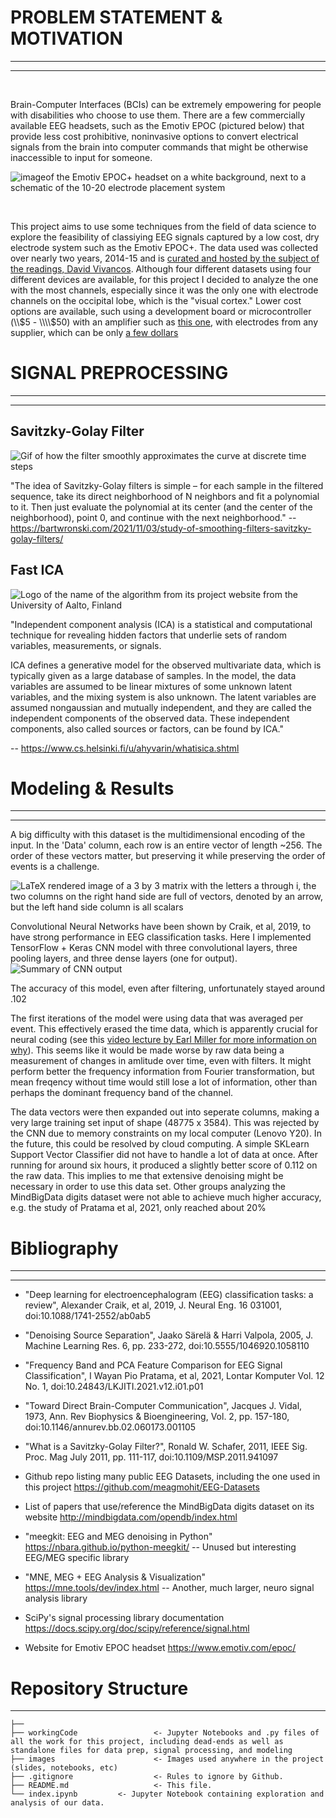 # PROBLEM STATEMENT & MOTIVATION
-----------------
-----------------

&nbsp;

Brain-Computer Interfaces (BCIs) can be extremely empowering for people with disabilities who choose to use them. There are a few commercially available EEG headsets, such as the Emotiv EPOC (pictured below) that provide less cost prohibitive, noninvasive options to convert electrical signals from the brain into computer commands that might be otherwise inaccessible to input for someone.

![imageof the Emotiv EPOC+ headset on a white background, next to a schematic of the 10-20 electrode placement system](https://d2z0k1elb7rxgj.cloudfront.net/uploads/2018/11/a-Emotiv-EPOC-headset-b-Spatial-mapping-of-the-electrodes-on-the-scalp.jpg)


&nbsp;

This project aims to use some techniques from the field of data science to explore the feasibility of classiying EEG signals captured by a low cost, dry electrode system such as the Emotiv EPOC+. The data used was collected over nearly two years, 2014-15 and is [curated and hosted by the subject of the readings, David Vivancos](http://mindbigdata.com/opendb/index.html). Although four different datasets using four different devices are available, for this project I decided to analyze the one with the most channels, especially since it was the only one with electrode channels on the occipital lobe, which is the \"visual cortex.\" Lower cost options are available, such using a development board or microcontroller (\\\\$5 - \\\\$50) with an amplifier such as [this one](https://biosignals.berndporr.me.uk/#build_your_own_bio-amplifier), with electrodes from any supplier, which can be only [a few dollars](https://www.alibaba.com/product-detail/Colorful-Reusable-Gold-Cup-Electrodes-Cable_1600592681920.html)


# SIGNAL PREPROCESSING
-----------------
-----------------


## Savitzky-Golay Filter

![Gif of how the filter smoothly approximates the curve at discrete time steps](https://upload.wikimedia.org/wikipedia/commons/8/89/Lissage_sg3_anim.gif)

"The idea of Savitzky-Golay filters is simple – for each sample in the filtered sequence, take its direct neighborhood of N neighbors and fit a polynomial to it. Then just evaluate the polynomial at its center (and the center of the neighborhood), point 0, and continue with the next neighborhood."
-- https://bartwronski.com/2021/11/03/study-of-smoothing-filters-savitzky-golay-filters/

## Fast ICA

![Logo of the name of the algorithm from its project website from the University of Aalto, Finland ](https://research.ics.aalto.fi/ica/fastica/FastICA.gif)


"Independent component analysis (ICA) is a statistical and computational technique for revealing hidden factors that underlie sets of random variables, measurements, or signals.

ICA defines a generative model for the observed multivariate data, which is typically given as a large database of samples. In the model, the data variables are assumed to be linear mixtures of some unknown latent variables, and the mixing system is also unknown. The latent variables are assumed nongaussian and mutually independent, and they are called the independent components of the observed data. These independent components, also called sources or factors, can be found by ICA."

-- https://www.cs.helsinki.fi/u/ahyvarin/whatisica.shtml

# Modeling & Results
-----------------
-----------------

A big difficulty with this dataset is the multidimensional encoding of the input. In the 'Data' column, each row is an entire vector of length ~256. The order of these vectors matter, but preserving it while preserving the order of events is a challenge.

![LaTeX rendered image of a 3 by 3 matrix with the letters a through i, the two columns on the right hand side are full of vectors, denoted by an arrow, but the left hand side column is all scalars](./images/Mu)

Convolutional Neural Networks have been shown by Craik, et al, 2019, to have strong performance in EEG classification tasks. Here I implemented TensorFlow + Keras CNN model with three convolutional layers, three pooling layers, and three dense layers (one for output).
![Summary of CNN output](./images/CNN)

The accuracy of this model, even after filtering, unfortunately stayed around .102

The first iterations of the model were using data that was averaged per event. This effectively erased the time data, which is apparently crucial for neural coding (see this [video lecture by Earl Miller for more information on why](https://www.youtube.com/watch?v=Kqyhr9fTUjs)). This seems like it would be made worse by raw data being a measurement of changes in amlitude over time, even with filters. It might perform better the frequency information from Fourier transformation, but mean freqency without time would still lose a lot of information, other than perhaps the dominant frequency band of the channel.

The data vectors were then expanded out into seperate columns, making a very large training set input of shape (48775 x 3584). This was rejected by the CNN due to memory constraints on my local computer (Lenovo Y20). In the future, this could be resolved by cloud computing.
A simple SKLearn Support Vector Classifier did not have to handle a lot of data at once. After running for around six hours, it produced a slightly better score of 0.112 on the raw data. This implies to me that extensive denoising might be necessary in order to use this data set. Other groups analyzing the MindBigData digits dataset were not able to achieve much higher accuracy, e.g. the study of Pratama et al, 2021, only reached about 20% 

# Bibliography
-----------------
-----------------

- "Deep learning for electroencephalogram (EEG) classification tasks: a review", Alexander Craik, et al, 2019, J. Neural Eng. 16 031001, doi:10.1088/1741-2552/ab0ab5

- "Denoising Source Separation", Jaako Särelä & Harri Valpola, 2005, J. Machine Learning Res. 6, pp. 233-272, doi:10.5555/1046920.1058110

- "Frequency Band and PCA Feature Comparison for EEG Signal Classification", I Wayan Pio Pratama, et al, 2021, Lontar Komputer Vol. 12 No. 1, doi:10.24843/LKJITI.2021.v12.i01.p01

- "Toward Direct Brain-Computer Communication", Jacques J. Vidal, 1973, Ann. Rev Biophysics & Bioengineering, Vol. 2, pp. 157-180, doi:10.1146/annurev.bb.02.060173.001105

- "What is a Savitzky-Golay Filter?", Ronald W. Schafer, 2011, IEEE Sig. Proc. Mag July 2011, pp. 111-117, doi:10.1109/MSP.2011.941097

- Github repo listing many public EEG Datasets, including the one used in this project  https://github.com/meagmohit/EEG-Datasets

- List of papers that use/reference the MindBigData digits dataset on its website http://mindbigdata.com/opendb/index.html

- "meegkit: EEG and MEG denoising in Python" https://nbara.github.io/python-meegkit/ -- Unused but interesting EEG/MEG specific library

- "MNE, MEG + EEG Analysis & Visualization"  https://mne.tools/dev/index.html -- Another, much larger, neuro signal analysis library

- SciPy's signal processing library documentation https://docs.scipy.org/doc/scipy/reference/signal.html

- Website for Emotiv EPOC headset https://www.emotiv.com/epoc/ 


# Repository Structure

-------------------

```
├── 
├── workingCode                 <- Jupyter Notebooks and .py files of all the work for this project, including dead-ends as well as standalone files for data prep, signal processing, and modeling
├── images                      <- Images used anywhere in the project (slides, notebooks, etc)
├── .gitignore                  <- Rules to ignore by Github.
├── README.md                   <- This file.
└── index.ipynb			<- Jupyter Notebook containing exploration and analysis of our data.
```



